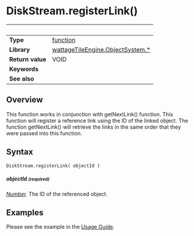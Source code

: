 # DiskStream.registerLink()

|                      | &nbsp;
| -------------------- | ---------------------------------------------------------------
| __Type__             | [function](http://docs.coronalabs.com/api/type/Function.html)
| __Library__          | [wattageTileEngine.ObjectSystem.*](../lib_objectSystem.markdown)
| __Return value__     | VOID
| __Keywords__         |
| __See also__         |


## Overview

This function works in conjunction with getNextLink() function.  This
function will register a reference link using the ID of the linked
object.  The function getNextLink() will retrieve the links in the same
order that they were passed into this function.

## Syntax

	DiskStream.registerLink( objectId )

##### objectId <small>(required)</small>
_[Number](https://docs.coronalabs.com/api/type/Number.html)._
The  ID of the referenced object.

## Examples

Please see the example in the [Usage Guide](../usageGuide.markdown).